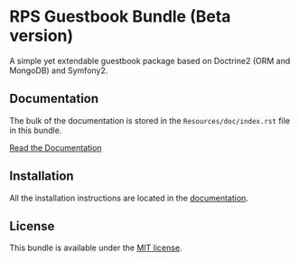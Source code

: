 RPS Guestbook Bundle (Beta version)
===================================

A simple yet extendable guestbook package based on Doctrine2 (ORM and MongoDB) and Symfony2.

Documentation
-------------

The bulk of the documentation is stored in the `Resources/doc/index.rst`
file in this bundle.

[Read the Documentation](Resources/doc/index.rst)

Installation
------------

All the installation instructions are located in the [documentation](Resources/doc/index.rst).

License
-------

This bundle is available under the [MIT license](Resources/meta/LICENSE).
